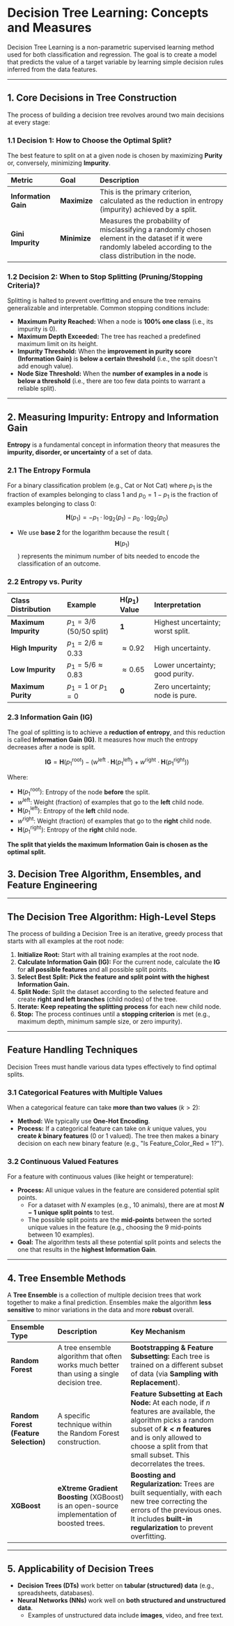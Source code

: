 # Decision Tree Learning: Concepts and Measures

Decision Tree Learning is a non-parametric supervised learning method used for both classification and regression. The goal is to create a model that predicts the value of a target variable by learning simple decision rules inferred from the data features.

---

## 1. Core Decisions in Tree Construction

The process of building a decision tree revolves around two main decisions at every stage:

### 1.1 Decision 1: How to Choose the Optimal Split?

The best feature to split on at a given node is chosen by maximizing **Purity** or, conversely, minimizing **Impurity**.

| Metric | Goal | Description |
| :--- | :--- | :--- |
| **Information Gain** | **Maximize** | This is the primary criterion, calculated as the reduction in entropy (impurity) achieved by a split. |
| **Gini Impurity** | **Minimize** | Measures the probability of misclassifying a randomly chosen element in the dataset if it were randomly labeled according to the class distribution in the node. |

### 1.2 Decision 2: When to Stop Splitting (Pruning/Stopping Criteria)?

Splitting is halted to prevent overfitting and ensure the tree remains generalizable and interpretable. Common stopping conditions include:

* **Maximum Purity Reached:** When a node is **100% one class** (i.e., its impurity is 0).
* **Maximum Depth Exceeded:** The tree has reached a predefined maximum limit on its height.
* **Impurity Threshold:** When the **improvement in purity score (Information Gain)** is **below a certain threshold** (i.e., the split doesn't add enough value).
* **Node Size Threshold:** When the **number of examples in a node** is **below a threshold** (i.e., there are too few data points to warrant a reliable split).

---

## 2. Measuring Impurity: Entropy and Information Gain

**Entropy** is a fundamental concept in information theory that measures the **impurity, disorder, or uncertainty** of a set of data.

### 2.1 The Entropy Formula

For a binary classification problem (e.g., Cat or Not Cat) where $p_1$ is the fraction of examples belonging to class 1 and $p_0 = 1 - p_1$ is the fraction of examples belonging to class 0:

$$\mathbf{H}(p_1) = -p_1 \cdot \log_2(p_1) - p_0 \cdot \log_2(p_0)$$

* We use **base 2** for the logarithm because the result ($$\mathbf{H}(p_1)$$) represents the minimum number of bits needed to encode the classification of an outcome.

### 2.2 Entropy vs. Purity

| Class Distribution | Example | $\mathbf{H}(p_1)$ Value | Interpretation |
| :--- | :--- | :--- | :--- |
| **Maximum Impurity** | $p_1 = 3/6$ (50/50 split) | **1** | Highest uncertainty; worst split. |
| **High Impurity** | $p_1 = 2/6 \approx 0.33$ | $\approx 0.92$ | High uncertainty. |
| **Low Impurity** | $p_1 = 5/6 \approx 0.83$ | $\approx 0.65$ | Lower uncertainty; good purity. |
| **Maximum Purity** | $p_1 = 1$ or $p_1 = 0$ | **0** | Zero uncertainty; node is pure. |

### 2.3 Information Gain (IG)

The goal of splitting is to achieve a **reduction of entropy**, and this reduction is called **Information Gain ($\mathbf{IG}$)**. It measures how much the entropy decreases after a node is split.

$$\mathbf{IG} = \mathbf{H}(p_1^{\text{root}}) - \left( w^{\text{left}} \cdot \mathbf{H}(p_1^{\text{left}}) + w^{\text{right}} \cdot \mathbf{H}(p_1^{\text{right}}) \right)$$

Where:
* $\mathbf{H}(p_1^{\text{root}})$: Entropy of the node **before** the split.
* $w^{\text{left}}$: Weight (fraction) of examples that go to the **left** child node.
* $\mathbf{H}(p_1^{\text{left}})$: Entropy of the **left** child node.
* $w^{\text{right}}$: Weight (fraction) of examples that go to the **right** child node.
* $\mathbf{H}(p_1^{\text{right}})$: Entropy of the **right** child node.

**The split that yields the maximum Information Gain is chosen as the optimal split.**

## 3. Decision Tree Algorithm, Ensembles, and Feature Engineering

---

## The Decision Tree Algorithm: High-Level Steps

The process of building a Decision Tree is an iterative, greedy process that starts with all examples at the root node:

1.  **Initialize Root:** Start with all training examples at the root node.
2.  **Calculate Information Gain (IG):** For the current node, calculate the $\mathbf{IG}$ for **all possible features** and all possible split points.
3.  **Select Best Split:** **Pick the feature and split point with the highest Information Gain.**
4.  **Split Node:** Split the dataset according to the selected feature and create **right and left branches** (child nodes) of the tree.
5.  **Iterate:** **Keep repeating the splitting process** for each new child node.
6.  **Stop:** The process continues until a **stopping criterion** is met (e.g., maximum depth, minimum sample size, or zero impurity).

---

## Feature Handling Techniques

Decision Trees must handle various data types effectively to find optimal splits.

### 3.1 Categorical Features with Multiple Values

When a categorical feature can take **more than two values** ($k > 2$):

* **Method:** We typically use **One-Hot Encoding**.
* **Process:** If a categorical feature can take on $k$ unique values, you **create $k$ binary features** (0 or 1 valued). The tree then makes a binary decision on each new binary feature (e.g., "Is Feature\_Color\_Red = 1?").

### 3.2 Continuous Valued Features

For a feature with continuous values (like height or temperature):

* **Process:** All unique values in the feature are considered potential split points.
    * For a dataset with $N$ examples (e.g., 10 animals), there are at most **$N-1$ unique split points** to test.
    * The possible split points are the **mid-points** between the sorted unique values in the feature (e.g., choosing the 9 mid-points between 10 examples).
* **Goal:** The algorithm tests all these potential split points and selects the one that results in the **highest Information Gain**.

---

## 4. Tree Ensemble Methods

A **Tree Ensemble** is a collection of multiple decision trees that work together to make a final prediction. Ensembles make the algorithm **less sensitive** to minor variations in the data and more **robust** overall.

| Ensemble Type | Description | Key Mechanism |
| :--- | :--- | :--- |
| **Random Forest** | A tree ensemble algorithm that often works much better than using a single decision tree. | **Bootstrapping & Feature Subsetting:** Each tree is trained on a different subset of data (via **Sampling with Replacement**). |
| **Random Forest (Feature Selection)** | A specific technique within the Random Forest construction. | **Feature Subsetting at Each Node:** At each node, if $n$ features are available, the algorithm picks a random subset of **$k < n$ features** and is only allowed to choose a split from that small subset. This decorrelates the trees. |
| **XGBoost** | **eXtreme Gradient Boosting** (XGBoost) is an open-source implementation of boosted trees. | **Boosting and Regularization:** Trees are built sequentially, with each new tree correcting the errors of the previous ones. It includes **built-in regularization** to prevent overfitting. |

---

## 5. Applicability of Decision Trees

* **Decision Trees (DTs)** work better on **tabular (structured) data** (e.g., spreadsheets, databases).
* **Neural Networks (NNs)** work well on **both structured and unstructured data**.
    * Examples of unstructured data include **images**, video, and free text.
